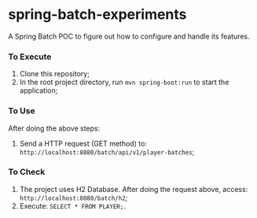 # spring-batch-experiments
A Spring Batch POC to figure out how to configure and handle its features. 

### To Execute

1. Clone this repository;
2. In the root project directory, run ```mvn spring-boot:run``` to start the application;

### To Use

After doing the above steps:

1. Send a HTTP request (GET method) to: ```http://localhost:8080/batch/api/v1/player-batches```;

### To Check

1. The project uses H2 Database. After doing the request above, access: ```http://localhost:8080/batch/h2```;
2. Execute: ```SELECT * FROM PLAYER;```.

